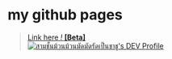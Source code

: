 
# my github pages
> [Link here _!_ __[Beta]__](https://moosubb4.github.io/rollingpork.github.io/)  
> [![สามชั้นม้วนม้วนมัดมัดรัดเป็นชาชู's DEV Profile](https://d2fltix0v2e0sb.cloudfront.net/dev-badge.svg)](https://dev.to/mo0th4n4th0rn)
      

